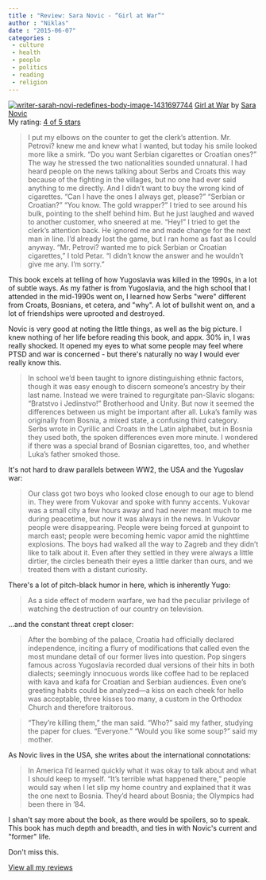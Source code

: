 ```yaml
---
title : "Review: Sara Novic - “Girl at War”"
author : "Niklas"
date : "2015-06-07"
categories : 
 - culture
 - health
 - people
 - politics
 - reading
 - religion
---
```


[![writer-sarah-novi-redefines-body-image-1431697744](https://niklasblog.com/wp-content/writer-sarah-novi-redefines-body-image-1431697744-698x1024.jpg)](https://niklasblog.com/wp-content/writer-sarah-novi-redefines-body-image-1431697744.jpg) [Girl at War](http://www.goodreads.com/book/show/23209971) by [Sara Novic](http://www.goodreads.com/author/show/8288614)  
My rating: [4 of 5 stars](http://www.goodreads.com/review/show/1292130910)  
  

> I put my elbows on the counter to get the clerk’s attention. Mr. Petrovi? knew me and knew what I wanted, but today his smile looked more like a smirk. “Do you want Serbian cigarettes or Croatian ones?” The way he stressed the two nationalities sounded unnatural. I had heard people on the news talking about Serbs and Croats this way because of the fighting in the villages, but no one had ever said anything to me directly. And I didn’t want to buy the wrong kind of cigarettes. “Can I have the ones I always get, please?” “Serbian or Croatian?” “You know. The gold wrapper?” I tried to see around his bulk, pointing to the shelf behind him. But he just laughed and waved to another customer, who sneered at me. “Hey!” I tried to get the clerk’s attention back. He ignored me and made change for the next man in line. I’d already lost the game, but I ran home as fast as I could anyway. “Mr. Petrovi? wanted me to pick Serbian or Croatian cigarettes,” I told Petar. “I didn’t know the answer and he wouldn’t give me any. I’m sorry.”

This book excels at telling of how Yugoslavia was killed in the 1990s, in a lot of subtle ways. As my father is from Yugoslavia, and the high school that I attended in the mid-1990s went on, I learned how Serbs "were" different from Croats, Bosnians, et cetera, and "why". A lot of bullshit went on, and a lot of friendships were uprooted and destroyed.

Novic is very good at noting the little things, as well as the big picture. I knew nothing of her life before reading this book, and appx. 30% in, I was really shocked. It opened my eyes to what some people may feel where PTSD and war is concerned - but there's naturally no way I would ever really know this.

> In school we’d been taught to ignore distinguishing ethnic factors, though it was easy enough to discern someone’s ancestry by their last name. Instead we were trained to regurgitate pan-Slavic slogans: “Bratstvo i Jedinstvo!” Brotherhood and Unity. But now it seemed the differences between us might be important after all. Luka’s family was originally from Bosnia, a mixed state, a confusing third category. Serbs wrote in Cyrillic and Croats in the Latin alphabet, but in Bosnia they used both, the spoken differences even more minute. I wondered if there was a special brand of Bosnian cigarettes, too, and whether Luka’s father smoked those.

It's not hard to draw parallels between WW2, the USA and the Yugoslav war:

> Our class got two boys who looked close enough to our age to blend in. They were from Vukovar and spoke with funny accents. Vukovar was a small city a few hours away and had never meant much to me during peacetime, but now it was always in the news. In Vukovar people were disappearing. People were being forced at gunpoint to march east; people were becoming hemic vapor amid the nighttime explosions. The boys had walked all the way to Zagreb and they didn’t like to talk about it. Even after they settled in they were always a little dirtier, the circles beneath their eyes a little darker than ours, and we treated them with a distant curiosity.

There's a lot of pitch-black humor in here, which is inherently Yugo:

> As a side effect of modern warfare, we had the peculiar privilege of watching the destruction of our country on television.

...and the constant threat crept closer:

> After the bombing of the palace, Croatia had officially declared independence, inciting a flurry of modifications that called even the most mundane detail of our former lives into question. Pop singers famous across Yugoslavia recorded dual versions of their hits in both dialects; seemingly innocuous words like coffee had to be replaced with kava and kafa for Croatian and Serbian audiences. Even one’s greeting habits could be analyzed—a kiss on each cheek for hello was acceptable, three kisses too many, a custom in the Orthodox Church and therefore traitorous.

> “They’re killing them,” the man said. “Who?” said my father, studying the paper for clues. “Everyone.” “Would you like some soup?” said my mother.

As Novic lives in the USA, she writes about the international connotations:

> In America I’d learned quickly what it was okay to talk about and what I should keep to myself. “It’s terrible what happened there,” people would say when I let slip my home country and explained that it was the one next to Bosnia. They’d heard about Bosnia; the Olympics had been there in ’84.

I shan't say more about the book, as there would be spoilers, so to speak. This book has much depth and breadth, and ties in with Novic's current and "former" life.

Don't miss this.  
  
[View all my reviews](http://www.goodreads.com/review/show/1292130910)
